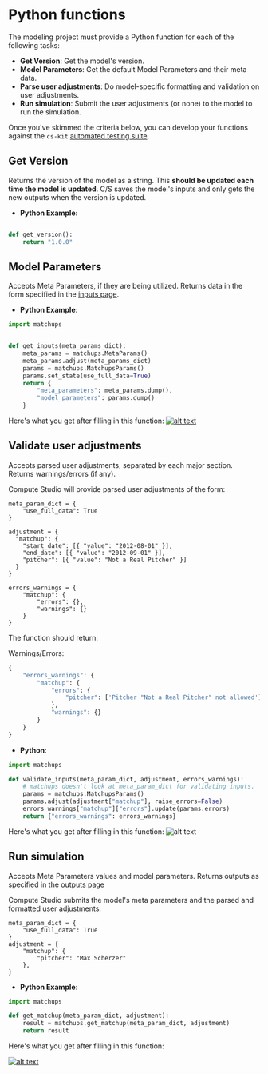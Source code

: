 # Python functions

The modeling project must provide a Python function for each of the following tasks:

- **Get Version**: Get the model's version.
- **Model Parameters**: Get the default Model Parameters and their meta data.
- **Parse user adjustments**: Do model-specific formatting and validation on user adjustments.
- **Run simulation**: Submit the user adjustments (or none) to the model to run the simulation.

Once you've skimmed the criteria below, you can develop your functions against the `cs-kit` [automated testing suite](https://github.com/compute-tooling/compute-studio-kit/#test-your-functions-in-cs-configcs_configteststest_functionspy).

## Get Version

Returns the version of the model as a string. This **should be updated each time the model is updated**. C/S saves the model's inputs and only gets the new outputs when the version is updated.


- **Python Example:**


```python

def get_version():
    return "1.0.0"

```

## Model Parameters

Accepts Meta Parameters, if they are being utilized. Returns data in the form specified in the [inputs page](/publish/inputs/).

- **Python Example**:

```python
import matchups


def get_inputs(meta_params_dict):
    meta_params = matchups.MetaParams()
    meta_params.adjust(meta_params_dict)
    params = matchups.MatchupsParams()
    params.set_state(use_full_data=True)
    return {
        "meta_parameters": meta_params.dump(),
        "model_parameters": params.dump()
    }

```

Here's what you get after filling in this function:
[![alt text](https://user-images.githubusercontent.com/9206065/56739963-eee28780-673d-11e9-8692-59f58af2b5ff.png)](https://compute.studio/hdoupe/Matchups/)

## Validate user adjustments

Accepts parsed user adjustments, separated by each major section. Returns warnings/errors (if any).

Compute Studio will provide parsed user adjustments of the form:

```
meta_param_dict = {
    "use_full_data": True
}

adjustment = {
  "matchup": {
    "start_date": [{ "value": "2012-08-01" }],
    "end_date": [{ "value": "2012-09-01" }],
    "pitcher": [{ "value": "Not a Real Pitcher" }]
  }
}

errors_warnings = {
    "matchup": {
        "errors": {},
        "warnings": {}
    }
}
```

The function should return:

Warnings/Errors:

```python
{
    "errors_warnings": {
        "matchup": {
            "errors": {
                "pitcher": ['Pitcher "Not a Real Pitcher" not allowed']
            },
            "warnings": {}
        }
    }
}
```

- **Python**:

```python
import matchups

def validate_inputs(meta_param_dict, adjustment, errors_warnings):
    # matchups doesn't look at meta_param_dict for validating inputs.
    params = matchups.MatchupsParams()
    params.adjust(adjustment["matchup"], raise_errors=False)
    errors_warnings["matchup"]["errors"].update(params.errors)
    return {"errors_warnings": errors_warnings}
```

Here's what you get after filling in this function:
![alt text](https://user-images.githubusercontent.com/9206065/56741151-48e44c80-6740-11e9-88a8-dcc5887a3187.png)

## Run simulation

Accepts Meta Parameters values and model parameters. Returns outputs as specified in the [outputs page](/publish/outputs/)

Compute Studio submits the model's meta parameters and the parsed and formatted user adjustments:

```
meta_param_dict = {
    "use_full_data": True
}
adjustment = {
    "matchup": {
        "pitcher": "Max Scherzer"
    },
}
```

- **Python Example**:

```python
import matchups

def get_matchup(meta_param_dict, adjustment):
    result = matchups.get_matchup(meta_param_dict, adjustment)
    return result
```

Here's what you get after filling in this function:

[![alt text](https://user-images.githubusercontent.com/9206065/56739964-ef7b1e00-673d-11e9-9d91-2f7227d09897.png)](https://compute.studio/hdoupe/Matchups/16/)
